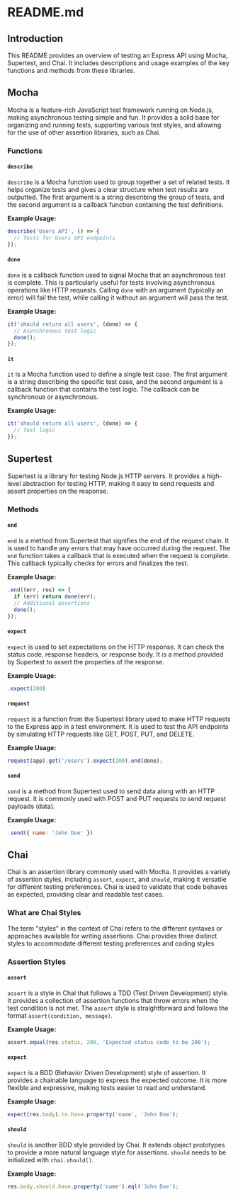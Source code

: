 # README.md

## Introduction

This README provides an overview of testing an Express API using Mocha, Supertest, and Chai. It includes descriptions and usage examples of the key functions and methods from these libraries.

## Mocha

Mocha is a feature-rich JavaScript test framework running on Node.js, making asynchronous testing simple and fun. It provides a solid base for organizing and running tests, supporting various test styles, and allowing for the use of other assertion libraries, such as Chai.

### Functions

#### `describe`

`describe` is a Mocha function used to group together a set of related tests. It helps organize tests and gives a clear structure when test results are outputted. The first argument is a string describing the group of tests, and the second argument is a callback function containing the test definitions.

**Example Usage:**

```javascript
describe('Users API', () => {
  // Tests for Users API endpoints
});
```

#### `done`

`done` is a callback function used to signal Mocha that an asynchronous test is complete. This is particularly useful for tests involving asynchronous operations like HTTP requests. Calling `done` with an argument (typically an error) will fail the test, while calling it without an argument will pass the test.

**Example Usage:**

```javascript
it('should return all users', (done) => {
  // Asynchronous test logic
  done();
});
```

#### `it`

`it` is a Mocha function used to define a single test case. The first argument is a string describing the specific test case, and the second argument is a callback function that contains the test logic. The callback can be synchronous or asynchronous.

**Example Usage:**

```javascript
it('should return all users', (done) => {
  // Test logic
});
```

## Supertest

Supertest is a library for testing Node.js HTTP servers. It provides a high-level abstraction for testing HTTP, making it easy to send requests and assert properties on the response.

### Methods

#### `end`

`end` is a method from Supertest that signifies the end of the request chain. It is used to handle any errors that may have occurred during the request. The `end` function takes a callback that is executed when the request is complete. This callback typically checks for errors and finalizes the test.

**Example Usage:**

```javascript
.end((err, res) => {
  if (err) return done(err);
  // Additional assertions
  done();
});
```

#### `expect`

`expect` is used to set expectations on the HTTP response. It can check the status code, response headers, or response body. It is a method provided by Supertest to assert the properties of the response.

**Example Usage:**

```javascript
.expect(200)
```

#### `request`

`request` is a function from the Supertest library used to make HTTP requests to the Express app in a test environment. It is used to test the API endpoints by simulating HTTP requests like GET, POST, PUT, and DELETE.

**Example Usage:**

```javascript
request(app).get('/users').expect(200).end(done);
```

#### `send`

`send` is a method from Supertest used to send data along with an HTTP request. It is commonly used with POST and PUT requests to send request payloads (data).

**Example Usage:**

```javascript
.send({ name: 'John Doe' })
```

## Chai

Chai is an assertion library commonly used with Mocha. It provides a variety of assertion styles, including `assert`, `expect`, and `should`, making it versatile for different testing preferences. Chai is used to validate that code behaves as expected, providing clear and readable test cases.

### What are Chai Styles

The term "styles" in the context of Chai refers to the different syntaxes or approaches available for writing assertions. Chai provides three distinct styles to accommodate different testing preferences and coding styles

### Assertion Styles

#### `assert`

`assert` is a style in Chai that follows a TDD (Test Driven Development) style. It provides a collection of assertion functions that throw errors when the test condition is not met. The `assert` style is straightforward and follows the format `assert(condition, message)`.

**Example Usage:**

```javascript
assert.equal(res.status, 200, 'Expected status code to be 200');
```

#### `expect`

`expect` is a BDD (Behavior Driven Development) style of assertion. It provides a chainable language to express the expected outcome. It is more flexible and expressive, making tests easier to read and understand.

**Example Usage:**

```javascript
expect(res.body).to.have.property('name', 'John Doe');
```

#### `should`

`should` is another BDD style provided by Chai. It extends object prototypes to provide a more natural language style for assertions. `should` needs to be initialized with `chai.should()`.

**Example Usage:**

```javascript
res.body.should.have.property('name').eql('John Doe');
```

